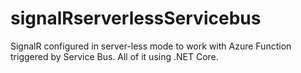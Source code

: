 # signalRserverlessServicebus
SignalR configured in server-less mode to work with Azure Function triggered by Service Bus. All of it using .NET Core.
